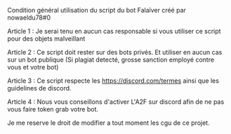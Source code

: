 Condition général utilisation du script du bot Falaïver créé par nowaeldu78#0

Article 1 : Je serai tenu en aucun cas responsable si vous utiliser ce script pour des objets malveillant

Article 2 : Ce script doit rester sur des bots privés. Et utiliser en aucun cas sur un bot publique (Si plagiat detecté, grosse sanction employé contre vous et votre bot)

Article 3 : Ce script respecte les https://discord.com/termes ainsi que les guidelines de discord.

Article 4 : Nous vous conseillons d'activer L'A2F sur discord afin de ne pas vous faire token grab votre bot.

Je me reserve le droit de modifier a tout moment les cgu de ce projet.

